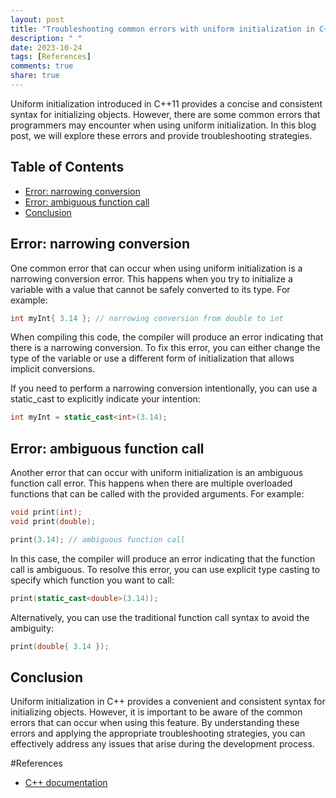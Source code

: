 ```yaml
---
layout: post
title: "Troubleshooting common errors with uniform initialization in C++"
description: " "
date: 2023-10-24
tags: [References]
comments: true
share: true
---
```


Uniform initialization introduced in C++11 provides a concise and consistent syntax for initializing objects. However, there are some common errors that programmers may encounter when using uniform initialization. In this blog post, we will explore these errors and provide troubleshooting strategies.

## Table of Contents
- [Error: narrowing conversion](#error-narrowing-conversion)
- [Error: ambiguous function call](#error-ambiguous-function-call)
- [Conclusion](#conclusion)

## Error: narrowing conversion

One common error that can occur when using uniform initialization is a narrowing conversion error. This happens when you try to initialize a variable with a value that cannot be safely converted to its type. For example:

```cpp
int myInt{ 3.14 }; // narrowing conversion from double to int
```

When compiling this code, the compiler will produce an error indicating that there is a narrowing conversion. To fix this error, you can either change the type of the variable or use a different form of initialization that allows implicit conversions.

If you need to perform a narrowing conversion intentionally, you can use a static_cast to explicitly indicate your intention:

```cpp
int myInt = static_cast<int>(3.14);
```

## Error: ambiguous function call

Another error that can occur with uniform initialization is an ambiguous function call error. This happens when there are multiple overloaded functions that can be called with the provided arguments. For example:

```cpp
void print(int);
void print(double);

print(3.14); // ambiguous function call
```

In this case, the compiler will produce an error indicating that the function call is ambiguous. To resolve this error, you can use explicit type casting to specify which function you want to call:

```cpp
print(static_cast<double>(3.14));
```

Alternatively, you can use the traditional function call syntax to avoid the ambiguity:

```cpp
print(double{ 3.14 });
```

## Conclusion

Uniform initialization in C++ provides a convenient and consistent syntax for initializing objects. However, it is important to be aware of the common errors that can occur when using this feature. By understanding these errors and applying the appropriate troubleshooting strategies, you can effectively address any issues that arise during the development process.

#References
- [C++ documentation](https://en.cppreference.com/w/cpp/language/initialization)